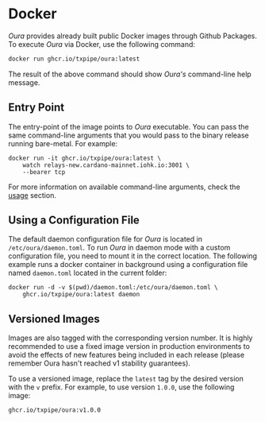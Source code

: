 # Docker

_Oura_ provides already built public Docker images through Github Packages. To execute _Oura_ via Docker, use the following command:

```sh
docker run ghcr.io/txpipe/oura:latest
```

The result of the above command should show _Oura's_ command-line help message.


## Entry Point

The entry-point of the image points to _Oura_ executable. You can pass the same command-line arguments that you would pass to the binary release running bare-metal. For example:

```
docker run -it ghcr.io/txpipe/oura:latest \
    watch relays-new.cardano-mainnet.iohk.io:3001 \
    --bearer tcp
```

For more information on available command-line arguments, check the [usage](../usage/index.md) section.


## Using a Configuration File

The default daemon configuration file for _Oura_ is located in `/etc/oura/daemon.toml`. To run _Oura_ in daemon mode with a custom configuration file, you need to mount it in the correct location. The following example runs a docker container in background using a configuration file named `daemon.toml` located in the current folder:

```
docker run -d -v $(pwd)/daemon.toml:/etc/oura/daemon.toml \
    ghcr.io/txpipe/oura:latest daemon
```

## Versioned Images

Images are also tagged with the corresponding version number. It is highly recommended to use a fixed image version in production environments to avoid the effects of new features being included in each release (please remember Oura hasn't reached v1 stability guarantees).

To use a versioned image, replace the `latest` tag by the desired version with the `v` prefix. For example, to use version `1.0.0`, use the following image:

```
ghcr.io/txpipe/oura:v1.0.0
```
